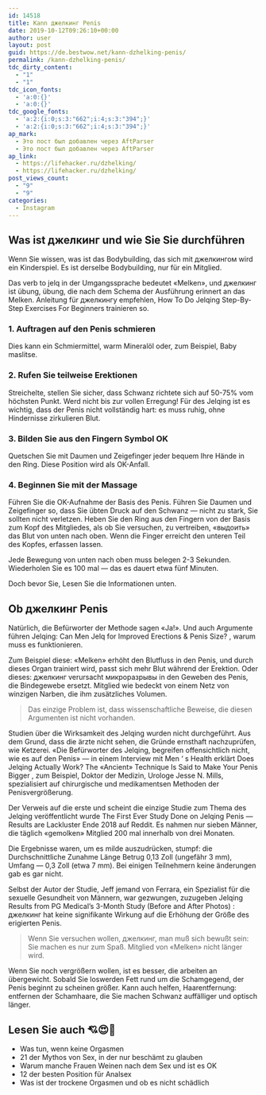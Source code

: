 ```yaml
---
id: 14518
title: Kann джелкинг Penis
date: 2019-10-12T09:26:10+00:00
author: user
layout: post
guid: https://de.bestwow.net/kann-dzhelking-penis/
permalink: /kann-dzhelking-penis/
tdc_dirty_content:
  - "1"
  - "1"
tdc_icon_fonts:
  - 'a:0:{}'
  - 'a:0:{}'
tdc_google_fonts:
  - 'a:2:{i:0;s:3:"662";i:4;s:3:"394";}'
  - 'a:2:{i:0;s:3:"662";i:4;s:3:"394";}'
ap_mark:
  - Это пост был добавлен через AftParser
  - Это пост был добавлен через AftParser
ap_link:
  - https://lifehacker.ru/dzhelking/
  - https://lifehacker.ru/dzhelking/
post_views_count:
  - "9"
  - "9"
categories:
  - Instagram
---
```

## Was ist джелкинг und wie Sie Sie durchführen

Wenn Sie wissen, was ist das Bodybuilding, das sich mit джелкингом wird ein Kinderspiel. Es ist derselbe Bodybuilding, nur für ein Mitglied.

Das verb to jelq in der Umgangssprache bedeutet «Melken», und джелкинг ist übung, übung, die nach dem Schema der Ausführung erinnert an das Melken. Anleitung für джелкингу empfehlen, <span><span> How To Do Jelqing Step-By-Step Exercises For Beginners </span> </span> trainieren so.

### 1. Auftragen auf den Penis schmieren

Dies kann ein Schmiermittel, warm Mineralöl oder, zum Beispiel, Baby maslitse.

### 2. Rufen Sie teilweise Erektionen

Streichelte, stellen Sie sicher, dass Schwanz richtete sich auf 50-75% vom höchsten Punkt. Werd nicht bis zur vollen Erregung! Für des Jelqing ist es wichtig, dass der Penis nicht vollständig hart: es muss ruhig, ohne Hindernisse zirkulieren Blut.

### 3. Bilden Sie aus den Fingern Symbol OK

Quetschen Sie mit Daumen und Zeigefinger jeder bequem Ihre Hände in den Ring. Diese Position wird als OK-Anfall.

### 4. Beginnen Sie mit der Massage

Führen Sie die OK-Aufnahme der Basis des Penis. Führen Sie Daumen und Zeigefinger so, dass Sie übten Druck auf den Schwanz — nicht zu stark, Sie sollten nicht verletzen. Heben Sie den Ring aus den Fingern von der Basis zum Kopf des Mitgliedes, als ob Sie versuchen, zu vertreiben, «выдоить» das Blut von unten nach oben. Wenn die Finger erreicht den unteren Teil des Kopfes, erfassen lassen.

Jede Bewegung von unten nach oben muss belegen 2-3 Sekunden. Wiederholen Sie es 100 mal — das es dauert etwa fünf Minuten.

Doch bevor Sie, Lesen Sie die Informationen unten.

## Ob джелкинг Penis

Natürlich, die Befürworter der Methode sagen «Ja!». Und auch Argumente führen <span><span> Jelqing: Can Men Jelq for Improved Erections & Penis Size? </span> </span>, warum muss es funktionieren.

Zum Beispiel diese: «Melken» erhöht den Blutfluss in den Penis, und durch dieses Organ trainiert wird, passt sich mehr Blut während der Erektion. Oder dieses: джелкинг verursacht микроразрывы in den Geweben des Penis, die Bindegewebe ersetzt. Mitglied wie bedeckt von einem Netz von winzigen Narben, die ihm zusätzliches Volumen.

> Das einzige Problem ist, dass wissenschaftliche Beweise, die diesen Argumenten ist nicht vorhanden.

Studien über die Wirksamkeit des Jelqing wurden nicht durchgeführt. Aus dem Grund, dass die ärzte nicht sehen, die Gründe ernsthaft nachzuprüfen, wie Ketzerei. «Die Befürworter des Jelqing, begreifen offensichtlich nicht, wie es auf den Penis» — in einem Interview mit Men &#8216; s Health erklärt <span><span> Does Jelqing Actually Work? The «Ancient» Technique Is Said to Make Your Penis Bigger </span> </span>, zum Beispiel, Doktor der Medizin, Urologe Jesse N. Mills, spezialisiert auf chirurgische und medikamentsen Methoden der Penisvergrößerung.

Der Verweis auf die erste und scheint die einzige Studie zum Thema des Jelqing veröffentlicht wurde <span><span> The First Ever Study Done on Jelqing Penis — Results are Lackluster </span> </span> Ende 2018 auf Reddit. Es nahmen nur sieben Männer, die täglich «gemolken» Mitglied 200 mal innerhalb von drei Monaten.

Die Ergebnisse waren, um es milde auszudrücken, stumpf: die Durchschnittliche Zunahme Länge Betrug 0,13 Zoll (ungefähr 3 mm), Umfang — 0,3 Zoll (etwa 7 mm). Bei einigen Teilnehmern keine änderungen gab es gar nicht.

Selbst der Autor der Studie, Jeff jemand von Ferrara, ein Spezialist für die sexuelle Gesundheit von Männern, war gezwungen, zuzugeben <span><span> Jelqing Results from PG Medical&#8217;s 3-Month Study (Before and After Photos) </span> </span>: джелкинг hat keine signifikante Wirkung auf die Erhöhung der Größe des erigierten Penis.

> Wenn Sie versuchen wollen, джелкинг, man muß sich bewußt sein: Sie machen es nur zum Spaß. Mitglied von «Melken» nicht länger wird.

Wenn Sie noch vergrößern wollen, ist es besser, die arbeiten an übergewicht. Sobald Sie loswerden Fett rund um die Schamgegend, der Penis beginnt zu scheinen größer. Kann auch helfen, Haarentfernung: entfernen der Schamhaare, die Sie machen Schwanz auffälliger und optisch länger.

<div>
  <h2 class="read-also__title">
    <span>Lesen Sie auch</span> <span>💘😍🐇 </span>
  </h2>
  
  <ul class="read-also__list">
    <li>
      Was tun, wenn keine Orgasmen
    </li>
    <li>
      21 der Mythos von Sex, in der nur beschämt zu glauben
    </li>
    <li>
      Warum manche Frauen Weinen nach dem Sex und ist es OK
    </li>
    <li>
      12 der besten Position für Analsex
    </li>
    <li>
      Was ist der trockene Orgasmen und ob es nicht schädlich
    </li>
  </ul>
</div>